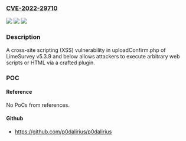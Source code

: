 ### [CVE-2022-29710](https://cve.mitre.org/cgi-bin/cvename.cgi?name=CVE-2022-29710)
![](https://img.shields.io/static/v1?label=Product&message=n%2Fa&color=blue)
![](https://img.shields.io/static/v1?label=Version&message=n%2Fa&color=blue)
![](https://img.shields.io/static/v1?label=Vulnerability&message=n%2Fa&color=brighgreen)

### Description

A cross-site scripting (XSS) vulnerability in uploadConfirm.php of LimeSurvey v5.3.9 and below allows attackers to execute arbitrary web scripts or HTML via a crafted plugin.

### POC

#### Reference
No PoCs from references.

#### Github
- https://github.com/p0dalirius/p0dalirius

